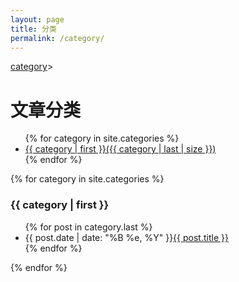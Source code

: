 ```yaml
---
layout: page
title: 分类
permalink: /category/
---
```

<a href="{{ base }}/category.md">category</a>>
<div class="category">
  <h1>文章分类</h1>

  <ul id="categories">
  {% for category in site.categories %}
    <li><a href="{{ site.baseurl }}/category/#{{ category | first }}">{{ category | first }}({{ category | last | size }})</a></li>
  {% endfor %}
  </ul>

  <div class="post post-archive">
  {% for category in site.categories %}
  <h3 id="{{ category | first }}">{{ category | first }}</h3>
  <ul class="arc-list">
      {% for post in category.last %}
          <li><span class="date">{{ post.date | date: "%B %e, %Y" }}</span><a href="{{ post.url }}">{{ post.title }}</a></li>
      {% endfor %}
  </ul>
  {% endfor %}
  </div>
</div>
